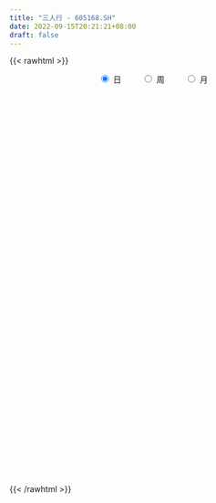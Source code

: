 ```yaml
---
title: "三人行 - 605168.SH"
date: 2022-09-15T20:21:21+08:00
draft: false
---
```

{{< rawhtml >}}
    <div style="text-align: center">
        <label style="padding: 1rem;"><input style="margin-right: .5rem" type="radio" name="period" value="D" checked onclick="period_change(this)">日</label>
        <label style="padding: 1rem;"><input style="margin-right: .5rem" type="radio" name="period" value="W" onclick="period_change(this)">周</label>
        <label style="padding: 1rem;"><input style="margin-right: .5rem" type="radio" name="period" value="M" onclick="period_change(this)">月</label>
    </div>
    <div id="chart" style="height: 700px;"></div> 
    <script type="text/javascript">
        const D_v = [10748.82,6193.7,5050.25,5199.14,3918.0,3738.0,9539.0,5119.64,10733.18,8648.3,8503.41,6263.0,4689.0,4530.0,5117.11,7112.11,15569.11,21499.0,13381.55,7060.05,6977.7,8504.34,5667.46,7606.0,11809.63,5215.98,9126.11,6877.98,8217.41,5208.0,3980.0,4469.54,5333.54,10314.41,4986.56,9660.98,7442.2,8841.23,5834.29,5404.0,5359.0,10111.45,5573.95,4563.0,8770.93,6760.59,8181.66,7938.66,5405.0,10940.98,4906.0,3130.0,3091.0,9128.71,3841.0,4898.0,2760.03,3415.0,3657.0,4166.0,3322.46,3320.0,4024.0,4041.0,3205.0,3784.0,3597.0,3094.0,2292.0,3319.0,3374.23,4279.23,3499.0,5679.23,6278.0,3577.78,5523.0,4098.5,5130.72,3943.72,3339.95,3747.0,3852.0,3935.83,4001.54,3252.78,5120.12,5412.0,5330.0,6241.0,4527.0,10963.72,11168.4,8984.72,8976.72,6769.07,5918.0,5116.0,3780.0,4364.0,5991.27,4649.0,4969.0,4753.0,4480.03,5348.0,4112.09,3922.0,8752.0,5985.0,3918.53,5464.0,6964.0,3902.0,8266.38,6806.84,9871.62,5841.12,6658.62,8200.32,5555.77,4907.0,4911.26,9354.02,5780.89,4556.69,5013.0,4709.0,4183.03,6274.0,5955.0,4076.0,4436.86,10407.2,6258.0,8483.0,6262.73,10146.69,5863.04,9388.31,7862.82,4683.89,6895.25,5530.0,5138.08,8854.03,6336.09,5660.0,5012.35,8506.56,5627.61,5090.24,7944.64,11083.6,9808.52,25812.13,13463.36,8761.17,6078.0,13281.33,7600.48,7364.0,5123.85,5532.0,8829.55,7169.26,7001.74,8592.45,4460.71,4698.0,4862.45,5639.85,7439.04,7035.76,8044.8,8144.27,5809.6,10054.2,16051.73,8751.24,5261.96,8656.6,9027.69,5571.96,5606.02,5949.37,4979.6,15960.2,10436.59,12693.06,9559.23,5672.49,5242.61,4725.28,5301.91,6926.01,5449.26,3290.0,5819.13,4848.05,10562.89,6942.11,9198.09,6722.31,4866.0,5182.01,4139.15,7275.09,4565.17,5658.64,5222.66,4924.3,4080.45,4320.26,5499.4,7242.6,8912.09,6541.84,4659.6,4584.4,4411.15,6950.69,4577.74,5087.6,3869.18,4110.87,4321.82,3727.32,3786.92,3685.36,3285.54,4315.59,6863.08,3137.48,2322.45,5171.23,4684.63,3618.96,10760.06,4626.67,3672.68,3735.98,3960.46,2495.56,2636.2,2485.32,3010.3,2229.73,5253.02,3978.3,4152.05,4002.7,4164.14,5419.96,3208.0,3179.75,2833.63,3074.0,3058.95,2556.55,1995.0,3231.5,2513.66,2120.0,3684.58,4548.8,3195.05,3973.87,5514.6,4195.86,3335.03,2328.45,5140.0,4512.52,11753.31,6096.25,3816.0,3866.91,4269.09,4872.1,4688.97,5807.0,3420.13,3190.12,5184.5,4285.6,4395.84,4573.07,5527.37,3505.99,3182.25,2765.23,4740.07,4617.07,7150.31,8020.49,8732.62,7763.4,3800.5,4023.86,6802.78,3453.0,3225.48,3771.0,4599.19,3263.18,4869.29,4361.08,4828.24,3873.63,4289.3,3689.61,9471.29,9638.23,12307.65,16641.47,32588.6,24735.55,16917.65,15509.83,10676.63,16717.02,9544.0,19423.84,21032.44,15094.06,21612.67,22087.88,34848.75,34830.12,25769.95,18249.68,39393.34,30805.24,32772.15,31231.0,16892.06,20579.56,19387.02,18090.11,21003.17,17594.28,14292.03,11254.6,12448.52,13308.3,22224.36,13833.33,19175.76,10045.16,11925.19,9243.92,9009.99,7146.96,10270.56,8917.22,8871.97,6416.17,8588.09,8898.07,4826.56,7477.94,4689.87,4587.06,7138.23,7594.83,4841.3,9589.51,6345.41,7025.31,9928.48,9161.0,5387.43,5097.28,4587.34,10207.82,10481.86,3555.0,6972.58,5700.58,8123.05,6810.43,3606.38,7169.75,6025.04,7110.08,6643.73,12774.03,23201.35,9825.9,9128.73,14588.47,12935.65,12103.65,10827.41,15584.18,15100.32,11866.73,12489.7,10017.28,12258.35,8698.0,7294.0,8078.65,7643.0,14973.16,9032.12,6812.86,5116.13,6528.27,6851.02,3651.7,4373.46,5787.46,4445.3,7563.0,9433.54,7789.65,15471.63,10383.3,7874.24,7826.0,8804.63,9452.67,15074.56,13980.1,24835.24,35797.81,23422.67,29349.35,28570.57,30209.08,31459.03,31995.25,30377.86,24395.91,25958.05,21558.3,22226.57,21220.46,31895.71,19939.06,14557.31,9898.88,19075.26,16326.37,13844.92,23235.1,13653.62,11866.31,11395.89,16575.15,10531.84,7820.44,11801.96,15151.11,11834.43,10863.47,10781.32,16730.49,15613.64,16299.88,18946.29,15292.54,13999.2,9787.92,9090.18,14983.2,15255.22,10425.52,6983.46,14454.33,12026.93,12996.57,29457.66,35154.18,14442.33,14421.77,15026.72,23720.65,16693.75,19798.45,18494.39,15788.04,13255.65,8765.28,8413.55,7621.68,4627.43,7334.45,10440.2,8238.44,13046.57,13892.64,7151.44,9682.88,11808.73,7210.25,5566.22,12506.45]
const D_histogram = [0.0,-0.037014245,0.1702778906,0.3420287331,0.3196231,0.0917306877,-0.6635670111,-1.0025024073,-2.0400186588,-2.8379607627,-3.8350287476,-4.2838848233,-4.096100786,-3.6872042724,-3.1859350739,-2.4505023841,-0.7703619778,1.6606428267,3.144488557,3.4608774535,3.332483555,3.1178111549,2.8155559997,2.358704958,2.4617057689,2.4553243233,2.9737322303,3.3761286452,3.8257172959,3.9988195845,3.7021921368,3.2567431772,2.8181834874,3.5964516918,3.8324772763,2.8995962256,2.1047148176,1.9188532599,1.8009949419,1.7291095864,1.5384477483,1.1477249228,1.1312975471,1.1020559965,0.400738324,0.0434631238,-0.6481584097,-0.4018193459,-0.8080724527,-2.6270456803,-3.5849239868,-4.2350707185,-4.5752125989,-5.4132922342,-5.9800641973,-6.2906870338,-6.099347427,-5.831385123,-5.2621590152,-4.9750582532,-4.5047386407,-3.9735356746,-3.6622784868,-2.7169967427,-2.0628779168,-1.3017543219,-0.4817766572,0.0568725962,0.3219010667,0.1870132496,0.2076090277,0.0369265764,0.3040498382,0.9891530118,0.7455221677,0.6443326509,-0.0631830397,-0.4210774285,-1.0710777857,-1.1579967876,-1.1477203329,-1.2422869268,-1.0335703749,-0.5271992252,-0.3248379281,-0.1014445658,0.4127458682,0.9179336101,1.0168467264,0.5606889128,0.4869959087,1.624529721,2.1930369058,1.8270004444,1.8755789927,2.1038184915,2.0762709463,1.7536484962,1.5410683686,1.1861974451,0.5723313419,0.1403522235,-0.3556859528,-0.2441154155,-0.422618065,-0.7553815632,-0.9142254976,-0.8566466034,-1.4073215898,-1.6077218659,-1.9171079574,-2.2065695158,-1.9732198334,-1.6407265194,-1.1308705181,-0.5250625592,-0.1577086905,-0.1565458307,-0.1331669648,-0.398643131,-0.5578413231,-0.3542683638,-0.3639508875,0.1870991043,0.2242805898,0.4997907499,0.3947285136,0.0021319044,-0.3235572686,-0.4018756083,-0.5300852833,-0.5508105352,-0.4348162256,0.1714910789,0.430720354,1.024537773,1.4378637988,1.8949972421,2.1145420208,2.5728082703,2.8910755966,2.9847254232,2.7025154575,2.7268738586,2.3742959263,1.8151254125,1.4866850104,1.1552320155,0.8583310979,0.3133440519,-0.2022921729,-0.4748437228,-0.4890435577,-0.3381781813,-0.2065009359,-0.7754933466,-1.2632135903,-1.6421916684,-1.7609240872,-1.9385982131,-1.8810218919,-1.8687318626,-1.6801858084,-1.5703769999,-1.6869567229,-1.7803992512,-1.5900074638,-1.6505434643,-1.528292616,-1.2433456846,-1.0184990628,-0.6084913206,-0.0272297405,0.5767167828,1.043844782,1.3702710538,1.2347234217,1.4252841624,1.9123044388,2.1149089922,2.1493331751,2.217146096,2.3279107196,2.2981311182,2.0164019733,1.8766608487,1.5290202155,1.9005461908,2.1029671489,2.5445618303,2.6533736842,2.3950714094,2.0481298084,1.5564035059,1.2641928924,1.2696539957,1.2625896579,1.1609279271,0.9445835952,0.6023671739,1.0344727718,1.554841968,1.8252947107,1.6189093167,1.3358457852,1.0362993536,0.7837967307,0.2333586343,0.0529136145,-0.4766016779,-0.8559149682,-1.1556255889,-1.0443967135,-1.1181148601,-1.5342758531,-1.8589628953,-1.8823346068,-1.6909106489,-1.666513543,-1.8323546234,-2.0133040837,-2.3338767072,-2.6821856791,-2.8078033774,-2.6819404816,-2.5559311306,-2.2123537083,-1.9751209183,-1.7039872899,-1.5623336742,-1.4157175582,-0.9341311072,-0.0468136366,0.491910198,0.8255381733,1.4190400108,1.7300933694,1.6670894007,1.0889771399,0.5521476703,0.2123044061,0.2481085428,0.1780469966,0.2044419877,-0.0009259364,-0.0000042046,-0.1774335617,-0.306972869,-0.3377403459,-0.3839889722,-0.4481284446,-0.2733998744,-0.0500254822,0.3505113386,0.5607730816,0.7269039083,0.8135272366,0.7424515886,0.5681852166,0.3434629865,0.2417032345,0.0533188731,-0.0596290125,-0.1588049065,-0.1895428561,-0.5550569871,-0.7525974836,-0.9010695394,-0.5277643917,-0.1278598663,-0.1212433531,-0.0133963893,0.0284706089,0.345173158,-0.2432628806,-0.5182079102,-0.7144475927,-0.8443352963,-0.8371095031,-0.817719316,-0.7088090073,-0.8146407947,-0.7604846721,-0.6109859419,-0.4904975086,-0.4125357263,-0.1193156289,0.2547962976,0.6409102352,0.8054378989,0.9514452217,1.0236913882,1.2178072499,1.3789924998,1.6930161054,1.8859570644,2.1845132325,1.9364092922,1.6254870078,1.3535178423,1.3621956982,1.2713547951,1.1282981137,0.7085523532,0.1402393069,-0.2338971988,-0.41831841,-0.7929351487,-1.0623773005,-1.2640301457,-1.2872120967,-1.1931065425,-0.7641343382,-0.1721852624,0.5697717821,1.8065377326,3.0815493688,3.7361410541,3.9794569872,3.5206953012,2.8893512296,2.6881642094,2.1655921783,2.1360405152,1.9507834366,1.4836600108,0.8558686266,1.2713128998,2.0728159184,2.7772676999,3.1855399966,3.5709629233,4.4236239878,4.8136426807,4.6901782402,4.2878799357,3.0533210465,3.2017590179,3.530591985,3.7200172565,2.325000557,0.8732746644,-0.7217642933,-1.4936543792,-2.8302098416,-2.4760348039,-3.2563534494,-3.9878563242,-4.8512868128,-5.3403125284,-4.6212944454,-4.3586275347,-4.4381584219,-4.4811241252,-3.6341872397,-3.0805430019,-2.6344514765,-2.6101095798,-2.8416101944,-3.2588898776,-3.3006320594,-3.5306055458,-3.4359832783,-3.0635638521,-2.4249059399,-1.9351452183,-1.9084182946,-1.2684961466,-1.1396190735,-1.6619601182,-1.3781226518,-1.5120425609,-1.5935660662,-1.7894197874,-2.1893686745,-2.3051875958,-1.5946936662,-1.1363493267,-0.5664761161,-0.0446260808,0.5347412242,0.7356630817,0.6578171583,0.834766675,0.8692299021,0.7467800495,0.4592212957,1.2941005642,2.5917812738,3.3914835419,3.1746417481,2.4677329515,1.2566252799,-0.4364330231,-1.8095816954,-3.2245602264,-4.244721993,-4.5554067162,-4.6665989214,-4.7747724095,-4.6092298639,-4.7355308268,-4.6916585974,-4.0853699004,-3.3800606712,-2.1001449583,-1.2703286947,-0.5079603945,0.0890866511,0.6716276825,1.2130080865,1.6202256872,1.8334353075,2.0762530163,2.2442243753,2.2703146816,2.2666666833,2.3357690062,2.5512900549,2.2920005633,2.165312232,2.1630087179,1.884775396,-0.8388735525,-2.3040529807,-2.916896687,-2.5451144664,-1.7415459136,-1.2543290175,-0.1967380251,0.5551778031,1.5036750284,2.5030913945,2.8221957284,3.1869584002,3.2514579223,3.2120547365,2.959320437,2.8620904387,2.4480009131,1.885261104,1.2724219823,0.926079879,0.6224191856,0.0741070151,0.0494140281,-0.281526708,-0.522860532,-0.681424124,-0.8037707347,-0.8377357781,-0.6805125303,-0.6277652759,-0.7031008015,-0.5742812197,-0.6324608735,-0.7363480986,-0.6868993187,-0.4842950316,-0.2035091813,0.0482062748,0.2237233943,0.5555592381,0.8282266842,0.7712966665,0.7872527824,0.6637432422,0.8330289628,0.7627980935,0.5865055712,0.4920393003,0.6262748051,0.5654545763,0.4372453652,0.9745167154,1.4766778585,1.4823337227,1.4609323327,1.1791333466,1.196121607,1.1517073403,0.8783338161,0.6939527967,0.2358390126,-0.0187322811,-0.2574219635,-0.4494455998,-0.5200808557,-0.5231457494,-0.479953121,-0.6948406263,-0.6559498606,-0.8395309198,-1.0552894299,-1.0707312764,-1.1583942596,-1.2560086269,-1.2057380746,-1.0901048596,-1.1993713069]
const D_fast = [0.0,-0.0462678063,0.203593802,0.4608518278,0.5183519697,0.3133922293,-0.6077972223,-1.1973582203,-2.7448791365,-4.2523114311,-6.2081366028,-7.7279638844,-8.5642050436,-9.0771095981,-9.3723241681,-9.2495170743,-7.7619671624,-4.9158016512,-2.6458337817,-1.4642255218,-0.7594985316,-0.1947181429,0.2069157017,0.3397408996,1.0581681527,1.665617788,2.9274587525,4.1738873287,5.5799053034,6.7527124881,7.3816330746,7.7503699093,8.0163560913,9.6937372187,10.8878821222,10.6799001279,10.4111974243,10.7050491817,11.0374395992,11.3978316402,11.5917817392,11.4879901444,11.7543871555,12.000659604,11.3995265125,11.0531170932,10.1994559573,10.3453401847,9.7370689647,7.261334317,5.4072250139,3.6983106024,2.2143655724,0.0229628785,-2.0388251339,-3.9221197289,-5.2556169788,-6.4455009555,-7.1918146016,-8.1484784029,-8.8043434506,-9.2665244031,-9.870836837,-9.6048042786,-9.4664049319,-9.0307199175,-8.3311864171,-7.7783190146,-7.4328152774,-7.5209497822,-7.4484517471,-7.6099025544,-7.266766833,-6.3343754064,-6.3916257086,-6.3317320627,-7.0550435131,-7.5182072591,-8.4359770628,-8.8123952615,-9.0890488901,-9.4941872157,-9.5438632575,-9.1692919141,-9.048140099,-8.8501078781,-8.2327309771,-7.4980598327,-7.1449350348,-7.4609206201,-7.4128646471,-5.8691984045,-4.7524319933,-4.6617183436,-4.1442450471,-3.3900509255,-2.8985307341,-2.7827410601,-2.6100540955,-2.6683756578,-3.1391589256,-3.536049988,-4.1210096525,-4.0704679691,-4.3546251349,-4.8762340239,-5.2636343327,-5.4202170894,-6.3227224732,-6.9250532158,-7.7137162966,-8.554820234,-8.8147755099,-8.8924638257,-8.665325454,-8.1907831349,-7.8628564388,-7.9008300366,-7.910742912,-8.2758798609,-8.5745383838,-8.4595325155,-8.560202761,-7.9623779931,-7.8691263602,-7.4686685127,-7.4750486206,-7.8671122536,-8.2736907438,-8.4524779855,-8.7132089813,-8.8716368671,-8.8643466139,-8.2151665396,-7.8482571761,-6.9983053138,-6.2255133383,-5.2946305845,-4.5464503005,-3.4449819835,-2.4039457581,-1.5641145757,-1.170695677,-0.4646188113,-0.2236227619,-0.3290119226,-0.2857810721,-0.3284260631,-0.4107442063,-0.8773952392,-1.4436045073,-1.8348669879,-1.9713277122,-1.9050068812,-1.8249548697,-2.5878206171,-3.3913442584,-4.1808702536,-4.7398336942,-5.4021573734,-5.8148365252,-6.2697294615,-6.5012298593,-6.7840153008,-7.3223342046,-7.8608765456,-8.0679866243,-8.5411584907,-8.8009807965,-8.8268702862,-8.8566484302,-8.5987635181,-8.0243093731,-7.2761836542,-6.5480944595,-5.8791004242,-5.7059672009,-5.1590854196,-4.1939890335,-3.462657232,-2.8908997553,-2.2688003105,-1.5760580069,-1.0313048288,-0.8089334804,-0.4795093928,-0.4448949722,0.4017675508,1.1299302962,2.2076654352,2.9798207101,3.3202862877,3.4853771387,3.3827517127,3.4065893224,3.7294639246,4.0380470012,4.2266172521,4.2464188191,4.0547941913,4.7455179821,5.6545976703,6.3813740907,6.5797160259,6.6306139406,6.5901423474,6.5335889072,6.0414904694,5.8742738532,5.2256081413,4.632316109,4.043699091,3.8938287881,3.5405819265,2.7408519702,1.9514242042,1.457468841,1.2261651366,0.8339338567,0.2100041206,-0.4742713607,-1.378313161,-2.3971685526,-3.2247370953,-3.7693593199,-4.2823327515,-4.4918437563,-4.7483911959,-4.90325439,-5.1521841928,-5.3594974664,-5.1114437922,-4.2358297307,-3.5741283466,-3.034115828,-2.0858539878,-1.3422772869,-0.9885089054,-1.2943768811,-1.6931694333,-1.979936596,-1.8821053235,-1.9076551205,-1.8301496325,-2.0357490407,-2.03482836,-2.2566161075,-2.4628986321,-2.5781011955,-2.7203470648,-2.8965186483,-2.7901400468,-2.5792720252,-2.0911073698,-1.7406523563,-1.3927955525,-1.1027904151,-0.9882531659,-1.0204732337,-1.1593297173,-1.2006636606,-1.3757183038,-1.5035734424,-1.6424505631,-1.7205742268,-2.2248526045,-2.610542472,-2.9842819126,-2.7429178628,-2.3749783039,-2.398672629,-2.2941747626,-2.2451901121,-1.8421942736,-2.4914460323,-2.8959430394,-3.2707946201,-3.6117661477,-3.8138177304,-3.9988573723,-4.0671493154,-4.3766413014,-4.5126063469,-4.5158541022,-4.517990046,-4.5431621953,-4.2797710051,-3.8419600042,-3.2956185078,-2.9297313694,-2.5458627411,-2.2176937276,-1.7191260535,-1.2131926786,-0.4759150466,0.1885151784,1.0331996547,1.2691980374,1.364647505,1.4310578,1.7802845805,2.0072823762,2.1463002232,1.903692551,1.3704393315,0.937828526,0.6488277124,0.0759771864,-0.4590592905,-0.9767196722,-1.3217046473,-1.5258757287,-1.287937109,-0.7390343487,0.1453656412,1.8337660249,3.8791650033,5.4677919522,6.705972132,7.1273842714,7.2183780071,7.6892320393,7.7080580527,8.2125165184,8.5149552991,8.4187468759,8.0049226484,8.7381951465,10.0579021447,11.4566708511,12.661328147,13.9394918045,15.898058866,17.4914882291,18.5405683486,19.210240028,18.7390114004,19.6878891264,20.8993700897,22.0187996754,21.2050331151,19.9716258885,18.1961458576,17.0508421768,15.006734254,14.7419005908,13.1474935829,11.4190266271,9.3427744352,7.5186705876,7.0823650593,6.2553750863,5.0663045936,3.903057859,3.8414479346,3.6249564219,3.4124350781,2.78424958,1.8423464167,0.6103442641,-0.2565559326,-1.3691808054,-2.1335543575,-2.5270258943,-2.494594467,-2.48862005,-2.9389977,-2.6161995887,-2.7722272839,-3.7100583582,-3.7707515547,-4.2826821041,-4.7625971259,-5.405805794,-6.3530968497,-7.04521267,-6.7333921569,-6.5591351491,-6.1308809675,-5.6201874524,-4.9071348413,-4.5222972134,-4.4356888473,-4.0500476618,-3.7982769591,-3.7340317994,-3.9067852292,-2.7483808198,-0.8027547916,0.8448183619,1.4216370052,1.3316614465,0.4347100948,-1.3674564639,-3.1930005602,-5.4141191477,-7.4954614126,-8.9449978149,-10.2228397504,-11.5247063409,-12.5114712612,-13.8216549308,-14.9506973508,-15.3657511289,-15.5054570675,-14.7505775941,-14.2383435042,-13.6029653027,-12.9836465943,-12.2331986423,-11.3885662166,-10.5762921941,-9.9047237469,-9.142842784,-8.4138153312,-7.8201463545,-7.257127682,-6.6040831075,-5.7507395451,-5.437028896,-5.0223891692,-4.4839405038,-4.2909799768,-7.2243473134,-9.2655399867,-10.6076078648,-10.8721042608,-10.5039221864,-10.3302875447,-9.3218810586,-8.4311707796,-7.1067547972,-5.4815655825,-4.4569123164,-3.2954100446,-2.4180460419,-1.6544355436,-1.1673397339,-0.5490471225,-0.3511364199,-0.4425609529,-0.737294579,-0.8521167126,-1.0001726096,-1.5299580263,-1.5422975063,-1.9436199194,-2.3156688764,-2.6445884994,-2.9678777937,-3.2112767817,-3.2241816665,-3.328375731,-3.579486457,-3.5942371802,-3.8105320524,-4.0985063021,-4.2207823518,-4.1392518227,-3.9093432677,-3.6455762429,-3.4141282749,-2.9434026216,-2.4636785043,-2.3277843555,-2.1150150439,-2.0725887736,-1.6950458123,-1.5745771582,-1.6042432878,-1.5756997336,-1.2848955275,-1.2043521121,-1.223249982,-0.442349453,0.4289811548,0.8052204496,1.1490521428,1.1620364933,1.4780551555,1.7215677238,1.6677776537,1.6568848335,1.2577308025,0.9984764385,0.6954312652,0.391046229,0.1903907592,0.0565394281,-0.0202562237,-0.4088538856,-0.533950585,-0.9274143742,-1.4069952418,-1.6901199074,-2.0673814555,-2.4789979795,-2.7301619458,-2.8870549457,-3.2961642197]
const D_slow = [0.0,-0.0092535613,0.0333159114,0.1188230947,0.1987288697,0.2216615416,0.0557697888,-0.194855813,-0.7048604777,-1.4143506684,-2.3731078553,-3.4440790611,-4.4681042576,-5.3899053257,-6.1863890942,-6.7990146902,-6.9916051846,-6.576444478,-5.7903223387,-4.9251029753,-4.0919820866,-3.3125292979,-2.6086402979,-2.0189640584,-1.4035376162,-0.7897065354,-0.0462734778,0.7977586835,1.7541880075,2.7538929036,3.6794409378,4.4936267321,5.1981726039,6.0972855269,7.055404846,7.7803039024,8.3064826068,8.7861959217,9.2364446572,9.6687220538,10.0533339909,10.3402652216,10.6230896084,10.8986036075,10.9987881885,11.0096539694,10.847614367,10.7471595305,10.5451414174,9.8883799973,8.9921490006,7.933381321,6.7895781713,5.4362551127,3.9412390634,2.3685673049,0.8437304482,-0.6141158326,-1.9296555864,-3.1734201497,-4.2996048099,-5.2929887285,-6.2085583502,-6.8878075359,-7.4035270151,-7.7289655956,-7.8494097599,-7.8351916108,-7.7547163441,-7.7079630317,-7.6560607748,-7.6468291307,-7.5708166712,-7.3235284182,-7.1371478763,-6.9760647136,-6.9918604735,-7.0971298306,-7.364899277,-7.6543984739,-7.9413285572,-8.2519002889,-8.5102928826,-8.6420926889,-8.7233021709,-8.7486633124,-8.6454768453,-8.4159934428,-8.1617817612,-8.021609533,-7.8998605558,-7.4937281255,-6.9454688991,-6.488718788,-6.0198240398,-5.493869417,-4.9748016804,-4.5363895563,-4.1511224642,-3.8545731029,-3.7114902674,-3.6764022116,-3.7653236997,-3.8263525536,-3.9320070699,-4.1208524607,-4.3494088351,-4.5635704859,-4.9154008834,-5.3173313499,-5.7966083392,-6.3482507182,-6.8415556765,-7.2517373064,-7.5344549359,-7.6657205757,-7.7051477483,-7.744284206,-7.7775759472,-7.8772367299,-8.0166970607,-8.1052641517,-8.1962518735,-8.1494770974,-8.09340695,-7.9684592625,-7.8697771341,-7.869244158,-7.9501334752,-8.0506023773,-8.1831236981,-8.3208263319,-8.4295303883,-8.3866576186,-8.2789775301,-8.0228430868,-7.6633771371,-7.1896278266,-6.6609923214,-6.0177902538,-5.2950213547,-4.5488399989,-3.8732111345,-3.1914926699,-2.5979186883,-2.1441373351,-1.7724660825,-1.4836580786,-1.2690753042,-1.1907392912,-1.2413123344,-1.3600232651,-1.4822841545,-1.5668286999,-1.6184539338,-1.8123272705,-2.1281306681,-2.5386785852,-2.978909607,-3.4635591602,-3.9338146332,-4.4009975989,-4.821044051,-5.2136383009,-5.6353774817,-6.0804772945,-6.4779791604,-6.8906150265,-7.2726881805,-7.5835246016,-7.8381493673,-7.9902721975,-7.9970796326,-7.8529004369,-7.5919392414,-7.249371478,-6.9406906226,-6.584369582,-6.1062934723,-5.5775662242,-5.0402329304,-4.4859464064,-3.9039687265,-3.329435947,-2.8253354537,-2.3561702415,-1.9739151876,-1.4987786399,-0.9730368527,-0.3368963951,0.3264470259,0.9252148783,1.4372473304,1.8263482068,2.1423964299,2.4598099289,2.7754573433,3.0656893251,3.3018352239,3.4524270174,3.7110452103,4.0997557023,4.55607938,4.9608067092,5.2947681555,5.5538429939,5.7497921765,5.8081318351,5.8213602387,5.7022098192,5.4882310772,5.1993246799,4.9382255016,4.6586967866,4.2751278233,3.8103870995,3.3398034478,2.9170757855,2.5004473998,2.0423587439,1.539032723,0.9555635462,0.2850171264,-0.4169337179,-1.0874188383,-1.726401621,-2.279490048,-2.7732702776,-3.1992671001,-3.5898505186,-3.9437799082,-4.177312685,-4.1890160941,-4.0660385446,-3.8596540013,-3.5048939986,-3.0723706562,-2.6555983061,-2.3833540211,-2.2453171035,-2.192241002,-2.1302138663,-2.0857021172,-2.0345916202,-2.0348231043,-2.0348241555,-2.0791825459,-2.1559257631,-2.2403608496,-2.3363580927,-2.4483902038,-2.5167401724,-2.529246543,-2.4416187083,-2.3014254379,-2.1196994608,-1.9163176517,-1.7307047545,-1.5886584504,-1.5027927037,-1.4423668951,-1.4290371768,-1.44394443,-1.4836456566,-1.5310313706,-1.6697956174,-1.8579449883,-2.0832123732,-2.2151534711,-2.2471184377,-2.2774292759,-2.2807783733,-2.273660721,-2.1873674315,-2.2481831517,-2.3777351292,-2.5563470274,-2.7674308515,-2.9767082273,-3.1811380563,-3.3583403081,-3.5620005068,-3.7521216748,-3.9048681603,-4.0274925374,-4.130626469,-4.1604553762,-4.0967563018,-3.936528743,-3.7351692683,-3.4973079629,-3.2413851158,-2.9369333034,-2.5921851784,-2.168931152,-1.6974418859,-1.1513135778,-0.6672112548,-0.2608395028,0.0775399577,0.4180888823,0.7359275811,1.0180021095,1.1951401978,1.2302000245,1.1717257248,1.0671461223,0.8689123352,0.60331801,0.2873104736,-0.0344925506,-0.3327691862,-0.5238027708,-0.5668490864,-0.4244061408,0.0272282923,0.7976156345,1.731650898,2.7265151448,3.6066889701,4.3290267775,5.0010678299,5.5424658745,6.0764760033,6.5641718624,6.9350868651,7.1490540218,7.4668822467,7.9850862263,8.6794031513,9.4757881504,10.3685288812,11.4744348782,12.6778455484,13.8503901084,14.9223600923,15.685690354,16.4861301084,17.3687781047,18.2987824188,18.8800325581,19.0983512242,18.9179101509,18.544496556,17.8369440956,17.2179353947,16.4038470323,15.4068829513,14.1940612481,12.858983116,11.7036595046,10.614002621,9.5044630155,8.3841819842,7.4756351743,6.7054994238,6.0468865547,5.3943591597,4.6839566111,3.8692341417,3.0440761269,2.1614247404,1.3024289208,0.5365379578,-0.0696885272,-0.5534748317,-1.0305794054,-1.347703442,-1.6326082104,-2.04809824,-2.3926289029,-2.7706395432,-3.1690310597,-3.6163860066,-4.1637281752,-4.7400250742,-5.1386984907,-5.4227858224,-5.5644048514,-5.5755613716,-5.4418760655,-5.2579602951,-5.0935060055,-4.8848143368,-4.6675068613,-4.4808118489,-4.3660065249,-4.0424813839,-3.3945360655,-2.54666518,-1.7530047429,-1.1360715051,-0.8219151851,-0.9310234409,-1.3834188647,-2.1895589213,-3.2507394196,-4.3895910986,-5.556240829,-6.7499339314,-7.9022413973,-9.086124104,-10.2590387534,-11.2803812285,-12.1253963963,-12.6504326358,-12.9680148095,-13.0950049081,-13.0727332454,-12.9048263248,-12.6015743031,-12.1965178813,-11.7381590544,-11.2190958004,-10.6580397065,-10.0904610361,-9.5237943653,-8.9398521138,-8.3020296,-7.7290294592,-7.1877014012,-6.6469492217,-6.1757553727,-6.3854737609,-6.961487006,-7.6907111778,-8.3269897944,-8.7623762728,-9.0759585272,-9.1251430334,-8.9863485827,-8.6104298256,-7.984656977,-7.2791080449,-6.4823684448,-5.6695039642,-4.8664902801,-4.1266601709,-3.4111375612,-2.7991373329,-2.3278220569,-2.0097165613,-1.7781965916,-1.6225917952,-1.6040650414,-1.5917115344,-1.6620932114,-1.7928083444,-1.9631643754,-2.164107059,-2.3735410036,-2.5436691362,-2.7006104551,-2.8763856555,-3.0199559604,-3.1780711788,-3.3621582035,-3.5338830332,-3.6549567911,-3.7058340864,-3.6937825177,-3.6378516691,-3.4989618596,-3.2919051886,-3.0990810219,-2.9022678263,-2.7363320158,-2.5280747751,-2.3373752517,-2.1907488589,-2.0677390339,-1.9111703326,-1.7698066885,-1.6604953472,-1.4168661684,-1.0476967037,-0.6771132731,-0.3118801899,-0.0170968532,0.2819335485,0.5698603836,0.7894438376,0.9629320368,1.0218917899,1.0172087197,0.9528532288,0.8404918288,0.7104716149,0.5796851775,0.4596968973,0.2859867407,0.1219992756,-0.0878834544,-0.3517058119,-0.619388631,-0.9089871959,-1.2229893526,-1.5244238713,-1.7969500861,-2.0967929129]
const D_data = [['2020-08-26', 227.98, 214.3, 213.01, 227.98],['2020-08-27', 215.0, 213.72, 210.11, 217.0],['2020-08-28', 212.59, 217.3, 212.59, 217.58],['2020-08-31', 217.2, 218.1, 217.18, 221.99],['2020-09-01', 219.0, 216.36, 212.12, 219.0],['2020-09-02', 216.3, 213.3, 212.85, 218.8],['2020-09-03', 212.85, 203.81, 203.3, 213.3],['2020-09-04', 200.5, 205.38, 199.19, 206.3],['2020-09-07', 203.68, 191.6, 190.56, 207.0],['2020-09-08', 192.0, 187.51, 185.0, 192.79],['2020-09-09', 185.0, 177.19, 176.25, 185.0],['2020-09-10', 179.51, 176.46, 176.01, 183.42],['2020-09-11', 175.01, 179.8, 173.29, 179.8],['2020-09-14', 180.0, 180.36, 178.03, 183.18],['2020-09-15', 181.5, 180.4, 179.18, 183.9],['2020-09-16', 180.0, 183.5, 176.81, 184.66],['2020-09-17', 182.68, 199.62, 182.52, 199.7],['2020-09-18', 198.45, 219.58, 197.0, 219.58],['2020-09-21', 220.67, 219.38, 213.69, 223.98],['2020-09-22', 215.02, 211.52, 211.51, 218.77],['2020-09-23', 212.21, 208.54, 206.5, 213.5],['2020-09-24', 207.0, 208.59, 206.0, 217.99],['2020-09-25', 208.55, 208.05, 207.02, 212.7],['2020-09-28', 217.91, 205.8, 205.8, 217.99],['2020-09-29', 206.96, 213.55, 206.95, 219.52],['2020-09-30', 214.0, 214.26, 212.01, 216.3],['2020-10-09', 217.0, 224.35, 216.55, 227.4],['2020-10-12', 225.22, 228.0, 223.03, 229.85],['2020-10-13', 227.96, 233.98, 226.17, 235.0],['2020-10-14', 232.3, 235.67, 232.0, 236.99],['2020-10-15', 234.1, 233.0, 232.06, 236.41],['2020-10-16', 231.6, 232.5, 229.18, 235.48],['2020-10-19', 239.05, 233.32, 230.0, 241.4],['2020-10-20', 232.02, 252.88, 232.02, 254.2],['2020-10-21', 252.0, 252.76, 250.21, 255.29],['2020-10-22', 251.7, 239.98, 236.98, 254.6],['2020-10-23', 239.8, 240.18, 239.0, 250.66],['2020-10-26', 240.18, 247.99, 235.89, 254.0],['2020-10-27', 246.9, 250.8, 245.2, 252.5],['2020-10-28', 251.83, 253.63, 250.0, 255.55],['2020-10-29', 251.37, 254.15, 250.0, 257.0],['2020-10-30', 253.3, 252.6, 252.0, 264.0],['2020-11-02', 255.88, 258.6, 250.24, 259.5],['2020-11-03', 259.15, 260.75, 257.82, 262.78],['2020-11-04', 260.5, 252.51, 249.84, 261.97],['2020-11-05', 255.0, 255.7, 254.0, 261.95],['2020-11-06', 256.0, 249.98, 247.01, 258.88],['2020-11-09', 250.05, 261.65, 249.95, 263.83],['2020-11-10', 260.63, 254.07, 253.64, 264.98],['2020-11-11', 252.47, 230.4, 230.0, 252.49],['2020-11-12', 230.41, 232.51, 227.08, 233.72],['2020-11-13', 232.3, 230.07, 227.0, 234.99],['2020-11-16', 230.0, 228.78, 226.01, 232.58],['2020-11-17', 228.79, 216.2, 211.3, 230.88],['2020-11-18', 215.78, 211.88, 208.0, 215.78],['2020-11-19', 211.0, 208.23, 205.58, 211.0],['2020-11-20', 208.42, 209.45, 207.0, 209.88],['2020-11-23', 208.52, 206.88, 204.0, 208.98],['2020-11-24', 207.01, 208.29, 206.0, 211.88],['2020-11-25', 208.35, 202.6, 202.6, 209.91],['2020-11-26', 202.79, 202.61, 201.7, 206.63],['2020-11-27', 201.5, 202.0, 198.37, 205.88],['2020-11-30', 203.0, 197.64, 196.12, 203.95],['2020-12-01', 197.68, 205.5, 196.76, 206.5],['2020-12-02', 206.0, 203.25, 201.96, 206.98],['2020-12-03', 203.96, 206.0, 202.11, 209.6],['2020-12-04', 205.87, 209.2, 205.15, 209.94],['2020-12-07', 208.92, 208.07, 208.0, 211.96],['2020-12-08', 208.3, 205.86, 204.01, 208.6],['2020-12-09', 205.88, 200.3, 199.89, 207.54],['2020-12-10', 199.4, 201.0, 197.51, 202.0],['2020-12-11', 200.8, 197.2, 192.08, 201.8],['2020-12-14', 197.2, 202.0, 195.1, 202.99],['2020-12-15', 201.95, 209.28, 201.55, 212.0],['2020-12-16', 208.88, 198.5, 197.8, 208.88],['2020-12-17', 198.97, 198.9, 194.5, 199.89],['2020-12-18', 199.9, 188.34, 188.34, 199.9],['2020-12-21', 187.44, 188.63, 185.41, 192.47],['2020-12-22', 188.8, 180.6, 180.41, 189.0],['2020-12-23', 181.0, 183.69, 177.8, 187.6],['2020-12-24', 185.87, 182.66, 182.66, 187.32],['2020-12-25', 182.68, 179.0, 178.32, 183.86],['2020-12-28', 179.0, 181.0, 173.8, 186.0],['2020-12-29', 179.83, 184.82, 179.83, 186.27],['2020-12-30', 184.25, 181.35, 180.8, 186.62],['2020-12-31', 180.0, 181.35, 179.11, 182.98],['2021-01-04', 182.0, 185.88, 180.74, 186.57],['2021-01-05', 185.92, 187.85, 185.4, 192.7],['2021-01-06', 187.68, 183.99, 183.0, 189.49],['2021-01-07', 183.01, 175.54, 174.0, 183.76],['2021-01-08', 175.8, 178.18, 169.0, 179.5],['2021-01-11', 184.0, 196.0, 182.23, 196.0],['2021-01-12', 196.02, 194.0, 191.66, 202.21],['2021-01-13', 194.51, 183.49, 183.39, 196.96],['2021-01-14', 182.96, 188.42, 173.8, 191.5],['2021-01-15', 188.0, 192.2, 185.7, 195.0],['2021-01-18', 192.98, 190.47, 186.62, 194.94],['2021-01-19', 188.61, 186.68, 186.13, 192.62],['2021-01-20', 186.8, 187.31, 183.58, 187.99],['2021-01-21', 187.0, 184.51, 183.58, 187.99],['2021-01-22', 183.31, 178.8, 178.0, 183.83],['2021-01-25', 177.65, 178.0, 176.28, 182.8],['2021-01-26', 177.65, 174.06, 173.8, 180.5],['2021-01-27', 175.3, 179.85, 173.05, 183.39],['2021-01-28', 176.6, 175.21, 174.52, 183.67],['2021-01-29', 175.33, 170.84, 169.08, 178.89],['2021-02-01', 168.34, 170.41, 168.0, 172.7],['2021-02-02', 171.0, 171.5, 168.8, 175.39],['2021-02-03', 171.76, 160.95, 160.89, 174.7],['2021-02-04', 160.0, 161.36, 157.11, 164.71],['2021-02-05', 161.26, 156.4, 156.08, 164.4],['2021-02-08', 151.65, 152.5, 151.65, 156.5],['2021-02-09', 152.2, 156.28, 152.2, 158.01],['2021-02-10', 155.0, 156.6, 154.12, 157.57],['2021-02-18', 158.12, 158.94, 157.0, 165.33],['2021-02-19', 159.19, 161.42, 158.05, 162.49],['2021-02-22', 161.6, 159.7, 159.12, 166.0],['2021-02-23', 158.0, 154.88, 154.51, 158.33],['2021-02-24', 154.73, 154.0, 153.51, 156.5],['2021-02-25', 154.51, 148.39, 148.02, 155.66],['2021-02-26', 145.78, 147.05, 143.32, 148.89],['2021-03-01', 148.4, 150.2, 147.1, 150.76],['2021-03-02', 150.99, 146.6, 145.37, 150.99],['2021-03-03', 146.59, 153.86, 145.8, 156.79],['2021-03-04', 151.99, 148.02, 147.4, 152.6],['2021-03-05', 146.0, 151.0, 145.26, 152.0],['2021-03-08', 150.2, 145.92, 145.8, 152.0],['2021-03-09', 145.0, 140.0, 139.12, 146.43],['2021-03-10', 141.5, 137.63, 137.12, 141.99],['2021-03-11', 138.8, 138.2, 136.29, 139.43],['2021-03-12', 137.79, 135.48, 133.21, 139.76],['2021-03-15', 134.03, 134.81, 132.4, 137.8],['2021-03-16', 136.0, 135.19, 133.54, 137.2],['2021-03-17', 135.0, 141.99, 134.3, 145.88],['2021-03-18', 142.01, 139.04, 138.44, 143.4],['2021-03-19', 137.93, 144.97, 137.11, 144.99],['2021-03-22', 144.97, 145.31, 143.24, 148.8],['2021-03-23', 145.0, 148.5, 143.92, 150.97],['2021-03-24', 148.5, 147.98, 146.6, 150.0],['2021-03-25', 146.88, 153.79, 146.84, 154.72],['2021-03-26', 153.19, 155.53, 152.1, 156.4],['2021-03-29', 155.53, 155.49, 152.9, 157.0],['2021-03-30', 153.2, 151.95, 150.78, 155.64],['2021-03-31', 154.32, 156.77, 152.0, 157.87],['2021-04-01', 157.0, 152.79, 151.8, 157.0],['2021-04-02', 152.79, 149.07, 148.86, 155.49],['2021-04-06', 149.74, 150.6, 148.3, 151.5],['2021-04-07', 150.61, 149.6, 148.58, 151.93],['2021-04-08', 150.37, 148.94, 148.36, 151.79],['2021-04-09', 149.0, 143.84, 143.2, 149.08],['2021-04-12', 144.29, 141.2, 140.28, 146.47],['2021-04-13', 141.48, 141.65, 141.11, 144.38],['2021-04-14', 141.08, 143.52, 138.51, 143.88],['2021-04-15', 141.0, 145.41, 135.88, 145.6],['2021-04-16', 144.09, 145.49, 143.7, 150.39],['2021-04-19', 139.0, 134.88, 134.01, 140.0],['2021-04-20', 134.0, 131.93, 131.78, 134.02],['2021-04-21', 131.82, 129.44, 129.16, 131.82],['2021-04-22', 129.21, 129.59, 129.2, 130.39],['2021-04-23', 129.62, 126.1, 123.14, 129.7],['2021-04-26', 127.01, 126.66, 126.41, 129.19],['2021-04-27', 126.3, 124.18, 123.52, 128.49],['2021-04-28', 123.52, 124.85, 122.37, 125.19],['2021-04-29', 124.59, 122.65, 122.65, 124.67],['2021-04-30', 122.98, 117.71, 117.31, 122.98],['2021-05-06', 117.17, 115.2, 114.0, 118.26],['2021-05-07', 115.84, 116.77, 114.66, 119.16],['2021-05-10', 116.5, 111.72, 110.55, 116.5],['2021-05-11', 111.12, 111.89, 110.21, 112.8],['2021-05-12', 111.4, 112.86, 111.11, 113.33],['2021-05-13', 112.0, 111.48, 111.08, 113.78],['2021-05-14', 111.89, 113.74, 111.23, 113.8],['2021-05-17', 113.59, 117.18, 113.0, 117.28],['2021-05-18', 117.8, 119.77, 115.3, 120.67],['2021-05-19', 119.0, 120.51, 117.5, 121.66],['2021-05-20', 119.5, 120.81, 118.01, 121.44],['2021-05-21', 117.72, 115.57, 115.57, 118.8],['2021-05-24', 113.89, 119.91, 112.76, 120.3],['2021-05-25', 119.0, 125.9, 118.61, 128.5],['2021-05-26', 124.8, 124.99, 121.9, 125.92],['2021-05-27', 124.08, 124.48, 124.08, 127.37],['2021-05-28', 124.71, 126.25, 124.25, 128.6],['2021-05-31', 126.01, 128.5, 125.51, 128.8],['2021-06-01', 128.49, 128.3, 126.29, 129.49],['2021-06-02', 128.06, 125.59, 124.57, 128.63],['2021-06-03', 125.77, 127.42, 125.0, 127.99],['2021-06-04', 127.31, 124.55, 123.6, 127.31],['2021-06-07', 124.49, 134.76, 123.7, 135.3],['2021-06-08', 134.41, 135.63, 134.28, 138.4],['2021-06-09', 134.93, 142.15, 134.49, 143.54],['2021-06-10', 142.92, 141.56, 138.56, 145.55],['2021-06-11', 141.56, 138.67, 136.38, 141.56],['2021-06-15', 138.22, 137.87, 136.03, 139.44],['2021-06-16', 138.05, 135.46, 134.58, 138.99],['2021-06-17', 135.46, 137.25, 133.15, 137.78],['2021-06-18', 137.29, 141.55, 136.56, 141.8],['2021-06-21', 142.4, 142.78, 138.6, 143.99],['2021-06-22', 142.84, 142.69, 141.46, 143.76],['2021-06-23', 142.68, 141.69, 140.12, 145.14],['2021-06-24', 141.14, 139.7, 138.22, 142.2],['2021-06-25', 140.56, 150.82, 139.0, 151.99],['2021-06-28', 151.09, 156.11, 149.01, 157.82],['2021-06-29', 155.97, 157.1, 154.23, 159.28],['2021-06-30', 157.02, 153.36, 153.03, 158.0],['2021-07-01', 153.68, 152.99, 152.32, 158.0],['2021-07-02', 151.55, 152.93, 150.74, 154.92],['2021-07-05', 154.0, 153.56, 151.53, 157.11],['2021-07-06', 152.51, 148.88, 146.23, 153.98],['2021-07-07', 148.1, 152.48, 148.1, 153.5],['2021-07-08', 152.47, 146.83, 146.53, 154.94],['2021-07-09', 146.0, 146.51, 143.25, 151.2],['2021-07-12', 147.49, 145.62, 143.14, 148.88],['2021-07-13', 145.81, 150.1, 143.55, 150.18],['2021-07-14', 150.15, 147.7, 146.3, 153.03],['2021-07-15', 147.7, 141.65, 139.12, 148.04],['2021-07-16', 140.53, 140.0, 135.5, 141.68],['2021-07-19', 148.78, 141.84, 140.9, 149.1],['2021-07-20', 141.0, 144.0, 138.58, 147.58],['2021-07-21', 144.0, 141.53, 141.2, 147.18],['2021-07-22', 141.37, 137.68, 137.11, 141.48],['2021-07-23', 137.5, 135.26, 134.34, 139.11],['2021-07-26', 133.51, 130.58, 128.81, 136.66],['2021-07-27', 130.62, 126.49, 126.25, 131.99],['2021-07-28', 126.88, 125.78, 123.23, 128.3],['2021-07-29', 127.3, 126.62, 124.5, 127.48],['2021-07-30', 126.62, 125.0, 123.49, 126.81],['2021-08-02', 124.43, 126.8, 122.0, 128.22],['2021-08-03', 126.92, 125.0, 124.74, 128.99],['2021-08-04', 124.5, 124.9, 122.75, 125.9],['2021-08-05', 123.8, 122.6, 122.04, 124.86],['2021-08-06', 122.3, 121.71, 120.01, 122.59],['2021-08-09', 121.29, 126.09, 120.56, 127.44],['2021-08-10', 126.54, 133.9, 125.2, 134.55],['2021-08-11', 134.3, 132.99, 132.51, 134.98],['2021-08-12', 132.99, 132.75, 132.47, 134.88],['2021-08-13', 133.01, 138.9, 132.45, 139.0],['2021-08-16', 139.01, 138.61, 136.0, 143.8],['2021-08-17', 139.11, 135.55, 134.8, 141.0],['2021-08-18', 132.0, 128.1, 124.51, 132.57],['2021-08-19', 129.89, 125.92, 125.58, 131.77],['2021-08-20', 124.77, 126.0, 123.34, 127.31],['2021-08-23', 125.29, 129.76, 124.03, 130.98],['2021-08-24', 129.0, 128.21, 127.9, 133.88],['2021-08-25', 128.56, 129.16, 127.5, 131.0],['2021-08-26', 129.37, 125.56, 125.4, 129.87],['2021-08-27', 126.11, 127.3, 123.53, 127.87],['2021-08-30', 127.0, 124.22, 124.0, 128.89],['2021-08-31', 122.92, 123.49, 122.92, 126.83],['2021-09-01', 124.0, 123.72, 123.0, 127.98],['2021-09-02', 123.8, 122.7, 122.22, 125.4],['2021-09-03', 122.05, 121.5, 121.5, 123.85],['2021-09-06', 121.01, 124.15, 120.88, 124.3],['2021-09-07', 123.8, 125.35, 122.56, 125.77],['2021-09-08', 126.29, 129.03, 125.86, 129.82],['2021-09-09', 129.03, 128.33, 127.27, 130.57],['2021-09-10', 128.3, 129.0, 125.89, 129.76],['2021-09-13', 128.85, 129.02, 127.1, 130.0],['2021-09-14', 128.18, 127.45, 126.06, 130.5],['2021-09-15', 127.94, 125.78, 124.0, 128.0],['2021-09-16', 125.25, 124.21, 124.13, 126.75],['2021-09-17', 125.12, 124.89, 123.25, 125.48],['2021-09-22', 124.79, 122.93, 120.5, 124.89],['2021-09-23', 122.84, 122.85, 122.1, 123.89],['2021-09-24', 123.21, 122.15, 121.67, 123.49],['2021-09-27', 122.48, 122.3, 122.0, 125.3],['2021-09-28', 121.18, 116.5, 115.01, 121.5],['2021-09-29', 115.1, 116.3, 113.45, 116.99],['2021-09-30', 116.77, 115.03, 114.93, 117.96],['2021-10-08', 115.33, 121.3, 115.22, 121.7],['2021-10-11', 121.0, 123.15, 121.0, 126.42],['2021-10-12', 122.83, 118.9, 118.03, 124.66],['2021-10-13', 118.51, 120.1, 118.51, 121.46],['2021-10-14', 119.61, 119.36, 117.69, 120.95],['2021-10-15', 118.96, 123.61, 118.44, 123.99],['2021-10-18', 118.68, 111.25, 111.25, 118.88],['2021-10-19', 111.36, 112.2, 108.55, 112.48],['2021-10-20', 112.21, 111.06, 110.31, 112.47],['2021-10-21', 111.06, 110.0, 109.35, 111.39],['2021-10-22', 109.52, 110.3, 109.52, 112.34],['2021-10-25', 111.7, 109.42, 108.7, 112.25],['2021-10-26', 108.8, 109.81, 108.8, 112.57],['2021-10-27', 109.79, 106.02, 105.8, 110.5],['2021-10-28', 106.0, 106.73, 104.0, 107.6],['2021-10-29', 106.73, 107.38, 106.5, 107.85],['2021-11-01', 107.0, 106.74, 105.22, 109.75],['2021-11-02', 106.8, 105.8, 105.19, 109.5],['2021-11-03', 105.85, 108.7, 105.85, 109.45],['2021-11-04', 108.8, 110.99, 108.8, 111.78],['2021-11-05', 110.99, 112.99, 110.19, 113.38],['2021-11-08', 113.73, 111.74, 110.1, 113.9],['2021-11-09', 110.68, 112.54, 110.48, 113.8],['2021-11-10', 112.56, 112.52, 111.18, 113.6],['2021-11-11', 111.39, 115.23, 111.39, 116.44],['2021-11-12', 115.23, 116.43, 114.3, 116.5],['2021-11-15', 116.98, 120.53, 115.8, 123.0],['2021-11-16', 120.15, 121.55, 119.59, 124.78],['2021-11-17', 121.38, 125.64, 120.38, 126.8],['2021-11-18', 126.14, 120.45, 120.16, 126.33],['2021-11-19', 120.68, 119.51, 119.0, 122.27],['2021-11-22', 119.03, 119.6, 118.1, 120.95],['2021-11-23', 119.98, 123.53, 119.19, 124.28],['2021-11-24', 123.53, 123.2, 121.9, 125.33],['2021-11-25', 123.0, 123.0, 121.7, 124.0],['2021-11-26', 122.41, 118.9, 118.81, 122.57],['2021-11-29', 116.87, 114.87, 114.5, 117.69],['2021-11-30', 115.32, 114.88, 114.82, 116.3],['2021-12-01', 114.77, 115.64, 112.58, 116.56],['2021-12-02', 115.06, 111.39, 111.12, 115.12],['2021-12-03', 111.66, 110.32, 109.7, 112.99],['2021-12-06', 110.09, 109.02, 108.6, 110.11],['2021-12-07', 109.0, 109.64, 108.79, 111.36],['2021-12-08', 110.2, 110.28, 108.55, 110.41],['2021-12-09', 110.29, 115.05, 110.29, 116.7],['2021-12-10', 116.4, 119.41, 113.0, 119.99],['2021-12-13', 119.02, 125.0, 118.9, 125.47],['2021-12-14', 124.9, 137.5, 124.72, 137.5],['2021-12-15', 140.29, 146.82, 138.1, 149.99],['2021-12-16', 147.63, 147.2, 145.64, 153.8],['2021-12-17', 147.79, 147.9, 144.0, 150.87],['2021-12-20', 150.85, 141.98, 141.9, 151.0],['2021-12-21', 141.0, 140.0, 139.26, 145.37],['2021-12-22', 140.5, 146.04, 138.5, 148.2],['2021-12-23', 146.04, 142.75, 140.58, 146.5],['2021-12-24', 142.39, 149.99, 141.57, 150.4],['2021-12-27', 150.77, 150.0, 147.51, 164.86],['2021-12-28', 150.79, 147.04, 146.51, 154.88],['2021-12-29', 145.87, 144.0, 137.55, 146.86],['2021-12-30', 145.0, 158.4, 144.7, 158.4],['2021-12-31', 162.99, 168.99, 158.9, 173.23],['2022-01-04', 173.0, 175.0, 163.7, 181.93],['2022-01-05', 172.03, 178.0, 170.91, 183.33],['2022-01-06', 171.06, 184.0, 171.06, 184.99],['2022-01-07', 183.06, 197.99, 183.06, 202.4],['2022-01-10', 197.9, 201.0, 192.15, 209.86],['2022-01-11', 195.0, 201.0, 181.62, 203.99],['2022-01-12', 197.8, 201.74, 183.58, 205.49],['2022-01-13', 200.2, 192.0, 192.0, 203.8],['2022-01-14', 188.18, 211.2, 188.0, 211.2],['2022-01-17', 214.0, 219.88, 211.0, 231.99],['2022-01-18', 219.9, 225.0, 219.9, 240.0],['2022-01-19', 224.99, 206.95, 202.5, 226.0],['2022-01-20', 207.58, 202.51, 198.8, 209.0],['2022-01-21', 200.0, 195.22, 193.99, 211.0],['2022-01-24', 190.61, 200.9, 190.61, 204.31],['2022-01-25', 199.45, 188.96, 187.0, 202.7],['2022-01-26', 190.5, 207.86, 190.5, 207.86],['2022-01-27', 215.51, 192.58, 188.02, 218.88],['2022-01-28', 194.28, 188.45, 187.8, 205.0],['2022-02-07', 188.81, 181.03, 169.61, 191.98],['2022-02-08', 180.0, 179.89, 175.88, 183.27],['2022-02-09', 178.22, 193.41, 176.08, 196.68],['2022-02-10', 192.11, 188.34, 182.0, 193.9],['2022-02-11', 187.86, 182.45, 180.43, 191.39],['2022-02-14', 182.36, 180.27, 179.52, 186.2],['2022-02-15', 180.99, 191.48, 180.0, 193.0],['2022-02-16', 190.01, 189.92, 185.31, 193.0],['2022-02-17', 187.01, 189.9, 182.03, 190.78],['2022-02-18', 187.53, 184.6, 184.0, 191.35],['2022-02-21', 184.0, 179.36, 177.2, 187.2],['2022-02-22', 177.98, 173.43, 168.5, 179.9],['2022-02-23', 173.1, 174.75, 172.46, 176.0],['2022-02-24', 174.01, 169.28, 166.5, 175.67],['2022-02-25', 170.57, 170.43, 168.0, 172.57],['2022-02-28', 169.29, 172.7, 167.35, 174.7],['2022-03-01', 172.52, 176.61, 171.34, 179.99],['2022-03-02', 175.3, 176.01, 174.1, 183.16],['2022-03-03', 175.84, 169.95, 169.55, 177.51],['2022-03-04', 169.0, 178.0, 169.0, 179.6],['2022-03-07', 178.0, 172.5, 169.6, 178.0],['2022-03-08', 170.57, 161.88, 160.9, 175.4],['2022-03-09', 163.26, 169.8, 160.82, 171.88],['2022-03-10', 173.86, 163.44, 163.0, 177.81],['2022-03-11', 161.03, 161.84, 159.04, 163.7],['2022-03-14', 161.83, 157.81, 156.13, 163.47],['2022-03-15', 158.47, 151.48, 151.48, 158.84],['2022-03-16', 153.54, 151.2, 145.68, 155.41],['2022-03-17', 151.96, 160.9, 150.72, 162.51],['2022-03-18', 158.57, 159.06, 157.0, 160.5],['2022-03-21', 159.99, 161.78, 159.08, 166.7],['2022-03-22', 161.33, 163.1, 159.13, 166.49],['2022-03-23', 164.49, 166.22, 160.8, 168.5],['2022-03-24', 165.75, 163.34, 159.66, 166.48],['2022-03-25', 166.12, 160.0, 159.19, 166.12],['2022-03-28', 160.0, 163.35, 158.25, 166.75],['2022-03-29', 164.23, 162.14, 161.08, 169.6],['2022-03-30', 163.24, 159.93, 158.01, 164.0],['2022-03-31', 161.5, 156.6, 154.0, 161.5],['2022-04-01', 156.2, 172.26, 154.1, 172.26],['2022-04-06', 175.22, 184.88, 175.22, 189.45],['2022-04-07', 183.0, 186.31, 182.7, 189.48],['2022-04-08', 186.31, 177.48, 176.02, 186.43],['2022-04-11', 172.15, 170.89, 169.88, 180.69],['2022-04-12', 170.55, 160.72, 156.2, 173.54],['2022-04-13', 160.16, 147.0, 146.61, 160.16],['2022-04-14', 146.89, 141.62, 141.0, 149.24],['2022-04-15', 142.0, 131.25, 130.84, 142.3],['2022-04-18', 128.28, 126.2, 123.8, 128.79],['2022-04-19', 125.49, 127.4, 124.76, 128.51],['2022-04-20', 127.0, 124.34, 122.39, 129.5],['2022-04-21', 122.59, 119.11, 118.44, 126.46],['2022-04-22', 118.94, 117.88, 113.7, 120.0],['2022-04-25', 115.1, 109.36, 109.32, 115.47],['2022-04-26', 110.22, 106.1, 105.1, 110.77],['2022-04-27', 103.0, 109.85, 102.99, 111.0],['2022-04-28', 108.54, 109.98, 106.12, 112.82],['2022-04-29', 109.5, 118.6, 107.62, 120.9],['2022-05-05', 117.3, 115.5, 114.05, 117.96],['2022-05-06', 112.44, 116.4, 110.88, 118.0],['2022-05-09', 115.81, 115.98, 114.15, 118.71],['2022-05-10', 116.06, 117.45, 113.14, 117.98],['2022-05-11', 116.5, 118.92, 116.5, 122.61],['2022-05-12', 117.82, 119.18, 117.3, 120.92],['2022-05-13', 119.9, 118.11, 117.01, 120.5],['2022-05-16', 119.0, 119.65, 118.2, 123.27],['2022-05-17', 119.65, 120.0, 116.46, 120.39],['2022-05-18', 120.64, 119.08, 118.52, 123.82],['2022-05-19', 118.0, 119.19, 116.28, 119.23],['2022-05-20', 118.72, 120.81, 118.01, 121.72],['2022-05-23', 123.66, 124.15, 121.72, 129.5],['2022-05-24', 126.0, 118.88, 118.53, 128.0],['2022-05-25', 119.0, 120.22, 116.57, 120.9],['2022-05-26', 121.42, 122.18, 118.05, 122.61],['2022-05-27', 123.64, 118.67, 117.28, 123.88],['2022-05-30', 79.93, 79.39, 78.72, 80.67],['2022-05-31', 79.2, 81.58, 75.8, 81.79],['2022-06-01', 81.6, 83.48, 80.81, 85.67],['2022-06-02', 83.06, 91.83, 82.6, 91.83],['2022-06-06', 94.1, 97.49, 94.02, 98.4],['2022-06-07', 97.0, 94.55, 93.4, 98.0],['2022-06-08', 95.06, 104.01, 94.56, 104.01],['2022-06-09', 108.39, 103.94, 101.5, 108.5],['2022-06-10', 104.0, 110.59, 101.3, 114.33],['2022-06-13', 109.88, 116.94, 109.48, 119.5],['2022-06-14', 113.85, 113.04, 106.52, 116.78],['2022-06-15', 112.49, 116.9, 108.0, 119.99],['2022-06-16', 116.57, 116.02, 115.55, 121.77],['2022-06-17', 115.97, 116.63, 112.0, 118.1],['2022-06-20', 115.8, 115.0, 113.16, 118.5],['2022-06-21', 113.99, 117.8, 112.86, 119.38],['2022-06-22', 116.92, 114.13, 114.0, 124.78],['2022-06-23', 115.31, 110.99, 106.29, 117.38],['2022-06-24', 109.99, 108.13, 107.81, 111.5],['2022-06-27', 108.93, 109.48, 107.58, 112.38],['2022-06-28', 109.03, 108.63, 106.66, 109.8],['2022-06-29', 108.81, 103.3, 103.12, 108.99],['2022-06-30', 103.13, 108.13, 103.13, 111.36],['2022-07-01', 108.13, 103.0, 102.05, 108.58],['2022-07-04', 103.0, 102.0, 100.49, 105.38],['2022-07-05', 102.18, 101.2, 100.53, 104.18],['2022-07-06', 101.25, 100.0, 99.09, 102.36],['2022-07-07', 100.4, 99.7, 97.56, 101.88],['2022-07-08', 99.93, 101.47, 99.6, 104.36],['2022-07-11', 101.0, 99.83, 98.88, 103.5],['2022-07-12', 99.6, 97.23, 96.7, 99.61],['2022-07-13', 97.51, 99.0, 97.04, 102.8],['2022-07-14', 99.17, 95.92, 95.1, 99.96],['2022-07-15', 96.6, 93.89, 93.88, 96.81],['2022-07-18', 94.11, 94.6, 93.58, 95.68],['2022-07-19', 95.18, 96.22, 93.51, 97.0],['2022-07-20', 96.3, 97.71, 95.98, 101.2],['2022-07-21', 97.7, 98.2, 96.73, 100.59],['2022-07-22', 99.02, 97.99, 96.99, 102.6],['2022-07-25', 99.0, 101.13, 97.68, 103.5],['2022-07-26', 101.13, 102.1, 100.23, 103.0],['2022-07-27', 101.02, 98.74, 98.02, 102.9],['2022-07-28', 99.97, 99.74, 98.22, 101.3],['2022-07-29', 99.12, 97.88, 96.67, 99.74],['2022-08-01', 97.6, 101.9, 95.13, 104.06],['2022-08-02', 101.9, 99.46, 96.0, 101.9],['2022-08-03', 99.46, 97.68, 97.53, 100.75],['2022-08-04', 98.21, 98.1, 96.8, 99.4],['2022-08-05', 98.22, 101.24, 97.98, 102.2],['2022-08-08', 101.5, 99.21, 98.05, 101.5],['2022-08-09', 98.7, 98.01, 96.0, 99.14],['2022-08-10', 98.98, 107.81, 98.1, 107.81],['2022-08-11', 109.69, 111.0, 106.0, 111.76],['2022-08-12', 110.49, 107.22, 107.0, 111.56],['2022-08-15', 107.22, 107.95, 106.66, 110.0],['2022-08-16', 107.88, 104.9, 104.04, 107.88],['2022-08-17', 104.0, 108.9, 102.4, 109.36],['2022-08-18', 108.0, 109.06, 106.25, 109.28],['2022-08-19', 108.4, 106.24, 106.12, 113.11],['2022-08-22', 104.97, 106.87, 103.15, 107.2],['2022-08-23', 105.9, 102.21, 102.0, 106.77],['2022-08-24', 102.21, 103.06, 99.86, 104.65],['2022-08-25', 103.12, 101.95, 99.91, 103.25],['2022-08-26', 101.8, 101.21, 100.35, 104.53],['2022-08-29', 100.0, 101.74, 99.0, 102.15],['2022-08-30', 101.0, 102.06, 100.72, 103.57],['2022-08-31', 101.4, 102.42, 100.67, 103.7],['2022-09-01', 100.0, 98.3, 98.06, 102.39],['2022-09-02', 98.33, 100.49, 98.06, 100.8],['2022-09-05', 100.99, 96.71, 96.0, 100.99],['2022-09-06', 96.96, 94.43, 94.23, 98.0],['2022-09-07', 94.38, 95.39, 93.9, 95.98],['2022-09-08', 94.8, 93.2, 92.61, 96.25],['2022-09-09', 92.99, 91.45, 90.41, 93.31],['2022-09-13', 91.47, 91.99, 91.47, 93.79],['2022-09-14', 90.51, 92.1, 89.39, 92.55],['2022-09-15', 92.32, 88.1, 86.26, 92.69]]
const W_v = [1556.68,3847.39,190758.97,252946.76,107784.12,144529.32,164180.28,149453.96,71668.43,59505.34,99838.38,40955.15,41319.38,34697.69,27513.78,38836.89,53827.33,41591.1,24631.61,9126.11,28752.93,37737.69,35549.97,33850.13,32320.64,23718.74,17880.46,18651.0,16358.46,24557.01,20259.89,15042.15,26630.12,46862.63,25169.27,24199.03,26689.62,16330.0,15073.22,36127.45,29509.86,26134.03,33661.06,39523.59,31101.25,25515.0,39554.61,67395.99,34449.88,14171.0,28253.46,36473.47,48775.73,31134.64,54321.57,22195.81,29969.33,32910.52,26860.71,26067.01,29109.08,24596.08,18806.96,21809.83,27363.0,15313.52,18623.4,19974.55,13518.13,7865.16,15402.3,5514.6,19511.86,29801.56,21978.32,23966.38,18810.61,35467.32,21276.12,21920.98,30962.06,103190.92,71871.32,114675.8,118243.09,132280.01,90366.61,73069.11,59400.02,41622.88,34480.53,33750.93,37847.63,33929.3,31213.02,39722.63,42155.98,66039.36,61732.38,46686.81,15844.98,26520.58,35018.95,50359.8,63342.57,147349.48,144186.1,116840.1,73702.74,76726.07,57139.78,70288.8,67116.13,62101.73,104077.67,89661.34,64716.91,38262.2,55582.26,25282.92]
const W_histogram = [0.0,3.740991453,11.9055244552,17.5092919702,20.1558254025,19.4877936677,20.6116970105,16.6506104328,12.6650957132,11.0709291505,8.6458922629,5.3614151856,1.8449962403,-1.4069244125,-4.4699946269,-8.1156871088,-7.745822917,-8.1353045216,-7.8296447304,-6.8388490911,-5.5787818675,-4.2332743672,-2.592604068,-1.8068466878,-2.6974121012,-4.631141849,-6.2663035417,-6.6793997357,-7.5149492074,-8.3539677717,-9.1627700527,-9.1433223041,-8.9371969894,-7.5074759014,-7.1185463155,-7.038960313,-7.5549321525,-7.4656301961,-6.6897824186,-6.7337058448,-6.1046563625,-6.3153924799,-5.4309689773,-3.8258204061,-2.9305366845,-2.4419397382,-1.7892280412,-2.4065142579,-3.0799721646,-3.270872147,-3.2752308168,-2.8448217574,-1.5932012132,-0.6789046873,0.987177547,2.3175651964,3.7703175365,4.7580822267,4.8474121046,4.3521458056,3.6194664704,2.4158665046,1.4195001782,1.9090054784,1.3795411374,1.1422283346,0.6447620027,0.8576198717,0.7616590613,0.562861334,0.0292244825,0.1681429904,0.4682226497,-0.1443147581,-0.6333581905,-0.473553303,-0.0528451019,0.4864841083,0.8352941654,0.5358747236,0.972290405,3.0828822865,4.4403618248,6.3236800285,9.0616207605,11.1633607806,10.8678846708,9.6483598547,7.9407377547,6.5187175179,4.2938898972,3.0601166692,0.9908257787,-0.6420536987,-1.676935637,-1.5565160517,-1.1640171853,-3.9023255085,-6.3534738549,-7.5824709092,-8.1500867476,-8.0053035309,-7.3401669701,-6.6758983394,-7.6080763434,-6.5645840432,-5.1342801311,-4.4527158578,-4.0509616429,-3.6066710208,-3.5368863847,-2.9520414781,-2.3369693739,-1.5084208244,-0.4188629835,0.3339577355,0.5770313485,0.7616019903,0.3671297971,-0.0073105988]
const W_fast = [0.0,4.6762393162,15.8171534322,25.7982439398,33.4837337227,37.6876504049,43.9644780002,44.1660440308,43.3468032395,44.5203689645,44.2568051425,42.3126818616,39.2575119764,35.6538602205,31.4732913494,25.7986770902,24.2320855528,21.8087778178,20.1570264264,19.4381097929,19.3034815496,19.5906704582,20.5831897403,20.9172354486,19.3523170098,16.2608017999,13.0590642217,10.9761180938,8.2618313202,5.334320813,2.2348260189,-0.0315568086,-2.0597307412,-2.5068786286,-3.8975856216,-5.5777396973,-7.9824445749,-9.7595501676,-10.6561479947,-12.3834978822,-13.2806124904,-15.0701967278,-15.5435154696,-14.8948219998,-14.7321724495,-14.8540604376,-14.648655751,-15.8675705321,-17.3110214799,-18.3196394991,-19.1428058731,-19.423602253,-18.5702820122,-17.8257116581,-15.9128350371,-14.0030560885,-11.6077243643,-9.4304391175,-8.1292562134,-7.536486061,-7.3642987786,-7.9639321182,-8.6054234,-7.6386667302,-7.8232457869,-7.7750015061,-8.1112773373,-7.6840145003,-7.5895605455,-7.6476429393,-8.1739736701,-7.9930194146,-7.5758840929,-8.2245001902,-8.8718831702,-8.8304666085,-8.4229696828,-7.7620194456,-7.2043858472,-7.369836608,-6.6903483254,-3.8090358723,-1.3414658778,2.1227723331,7.1261182552,12.0186984704,14.4401935283,15.6327586759,15.9103210146,16.1179801572,14.9666250108,14.4978809501,12.6762965043,10.8829036022,9.4287877547,9.1600783271,9.2615728972,5.5476831969,1.5081663867,-1.6164483949,-4.2215859202,-6.0781285862,-7.248033768,-8.2527397222,-11.0869368119,-11.6845905226,-11.5378566432,-11.9694713344,-12.5804575302,-13.0378346633,-13.8522716233,-14.0054370863,-13.9746073256,-13.5231639822,-12.5383218872,-11.7020117343,-11.3146802842,-10.9397091448,-11.2423988887,-11.6186669343]
const W_slow = [0.0,0.9352478632,3.911628977,8.2889519696,13.3279083202,18.1998567371,23.3527809898,27.515433598,30.6817075263,33.4494398139,35.6109128796,36.951266676,37.4125157361,37.060784633,35.9432859762,33.914364199,31.9779084698,29.9440823394,27.9866711568,26.276958884,24.8822634171,23.8239448253,23.1757938083,22.7240821364,22.0497291111,20.8919436488,19.3253677634,17.6555178295,15.7767805276,13.6882885847,11.3975960715,9.1117654955,6.8774662482,5.0005972728,3.2209606939,1.4612206157,-0.4275124224,-2.2939199715,-3.9663655761,-5.6497920373,-7.175956128,-8.7548042479,-10.1125464923,-11.0690015938,-11.8016357649,-12.4121206995,-12.8594277098,-13.4610562742,-14.2310493154,-15.0487673521,-15.8675750563,-16.5787804957,-16.977080799,-17.1468069708,-16.9000125841,-16.3206212849,-15.3780419008,-14.1885213441,-12.976668318,-11.8886318666,-10.983765249,-10.3797986228,-10.0249235783,-9.5476722087,-9.2027869243,-8.9172298407,-8.75603934,-8.5416343721,-8.3512196067,-8.2105042732,-8.2031981526,-8.161162405,-8.0441067426,-8.0801854321,-8.2385249797,-8.3569133055,-8.370124581,-8.2485035539,-8.0396800125,-7.9057113316,-7.6626387304,-6.8919181588,-5.7818277026,-4.2009076954,-1.9355025053,0.8553376898,3.5723088575,5.9843988212,7.9695832599,9.5992626393,10.6727351136,11.4377642809,11.6854707256,11.5249573009,11.1057233917,10.7165943788,10.4255900824,9.4500087053,7.8616402416,5.9660225143,3.9285008274,1.9271749447,0.0921332022,-1.5768413827,-3.4788604686,-5.1200064794,-6.4035765121,-7.5167554766,-8.5294958873,-9.4311636425,-10.3153852387,-11.0533956082,-11.6376379517,-12.0147431578,-12.1194589037,-12.0359694698,-11.8917116327,-11.7013111351,-11.6095286858,-11.6113563355]
const W_data = [['2020-05-29', 72.74, 96.02, 72.74, 96.02],['2020-06-05', 105.62, 154.64, 105.62, 154.64],['2020-06-12', 170.1, 249.04, 170.1, 249.04],['2020-06-19', 273.94, 267.0, 258.8, 292.0],['2020-06-24', 261.8, 269.0, 253.88, 291.78],['2020-07-03', 267.0, 251.0, 250.66, 280.7],['2020-07-10', 249.0, 293.78, 248.4, 307.0],['2020-07-17', 300.0, 240.94, 231.02, 302.0],['2020-07-24', 239.0, 235.0, 231.37, 257.16],['2020-07-31', 233.0, 263.95, 230.0, 273.0],['2020-08-07', 262.0, 255.48, 251.0, 290.07],['2020-08-14', 250.99, 240.02, 230.15, 251.0],['2020-08-21', 240.05, 226.86, 216.1, 245.9],['2020-08-28', 227.42, 217.3, 210.11, 237.88],['2020-09-04', 217.2, 205.38, 199.19, 221.99],['2020-09-11', 203.68, 179.8, 173.29, 207.0],['2020-09-18', 180.0, 219.58, 176.81, 219.58],['2020-09-25', 220.67, 208.05, 206.0, 223.98],['2020-09-30', 217.91, 214.26, 205.8, 219.52],['2020-10-09', 217.0, 224.35, 216.55, 227.4],['2020-10-16', 225.22, 232.5, 223.03, 236.99],['2020-10-23', 239.05, 240.18, 230.0, 255.29],['2020-10-30', 240.18, 252.6, 235.89, 264.0],['2020-11-06', 255.88, 249.98, 247.01, 262.78],['2020-11-13', 250.05, 230.07, 227.0, 264.98],['2020-11-20', 230.0, 209.45, 205.58, 232.58],['2020-11-27', 208.52, 202.0, 198.37, 211.88],['2020-12-04', 203.0, 209.2, 196.12, 209.94],['2020-12-11', 208.92, 197.2, 192.08, 211.96],['2020-12-18', 197.2, 188.34, 188.34, 212.0],['2020-12-25', 187.44, 179.0, 177.8, 192.47],['2020-12-31', 179.0, 181.35, 173.8, 186.62],['2021-01-08', 182.0, 178.18, 169.0, 192.7],['2021-01-15', 184.0, 192.2, 173.8, 202.21],['2021-01-22', 192.98, 178.8, 178.0, 194.94],['2021-01-29', 177.65, 170.84, 169.08, 183.67],['2021-02-05', 168.34, 156.4, 156.08, 175.39],['2021-02-10', 151.65, 156.6, 151.65, 158.01],['2021-02-19', 158.12, 161.42, 157.0, 165.33],['2021-02-26', 161.6, 147.05, 143.32, 166.0],['2021-03-05', 148.4, 151.0, 145.26, 156.79],['2021-03-12', 150.2, 135.48, 133.21, 152.0],['2021-03-19', 134.03, 144.97, 132.4, 145.88],['2021-03-26', 144.97, 155.53, 143.24, 156.4],['2021-04-02', 155.53, 149.07, 148.86, 157.87],['2021-04-09', 149.74, 143.84, 143.2, 151.93],['2021-04-16', 144.29, 145.49, 135.88, 150.39],['2021-04-23', 139.0, 126.1, 123.14, 140.0],['2021-04-30', 127.01, 117.71, 117.31, 129.19],['2021-05-07', 117.17, 116.77, 114.0, 119.16],['2021-05-14', 116.5, 113.74, 110.21, 116.5],['2021-05-21', 113.59, 115.57, 113.0, 121.66],['2021-05-28', 113.89, 126.25, 112.76, 128.6],['2021-06-04', 126.01, 124.55, 123.6, 129.49],['2021-06-11', 124.49, 138.67, 123.7, 145.55],['2021-06-18', 138.22, 141.55, 133.15, 141.8],['2021-06-25', 142.4, 150.82, 138.22, 151.99],['2021-07-02', 151.09, 152.93, 149.01, 159.28],['2021-07-09', 154.0, 146.51, 143.25, 157.11],['2021-07-16', 147.49, 140.0, 135.5, 153.03],['2021-07-23', 148.78, 135.26, 134.34, 149.1],['2021-07-30', 133.51, 125.0, 123.23, 136.66],['2021-08-06', 124.43, 121.71, 120.01, 128.99],['2021-08-13', 121.29, 138.9, 120.56, 139.0],['2021-08-20', 139.01, 126.0, 123.34, 143.8],['2021-08-27', 125.29, 127.3, 123.53, 133.88],['2021-09-03', 127.0, 121.5, 121.5, 128.89],['2021-09-10', 121.01, 129.0, 120.88, 130.57],['2021-09-17', 128.85, 124.89, 123.25, 130.5],['2021-09-24', 124.79, 122.15, 120.5, 124.89],['2021-09-30', 122.48, 115.03, 113.45, 125.3],['2021-10-08', 115.33, 121.3, 115.22, 121.7],['2021-10-15', 121.0, 123.61, 117.69, 126.42],['2021-10-22', 118.68, 110.3, 108.55, 118.88],['2021-10-29', 111.7, 107.38, 104.0, 112.57],['2021-11-05', 107.0, 112.99, 105.19, 113.38],['2021-11-12', 113.73, 116.43, 110.1, 116.5],['2021-11-19', 116.98, 119.51, 115.8, 126.8],['2021-11-26', 119.03, 118.9, 118.1, 125.33],['2021-12-03', 116.87, 110.32, 109.7, 117.69],['2021-12-10', 110.09, 119.41, 108.55, 119.99],['2021-12-17', 119.02, 147.9, 118.9, 153.8],['2021-12-24', 150.85, 149.99, 138.5, 151.0],['2021-12-31', 150.77, 168.99, 137.55, 173.23],['2022-01-07', 173.0, 197.99, 163.7, 202.4],['2022-01-14', 197.9, 211.2, 181.62, 211.2],['2022-01-21', 214.0, 195.22, 193.99, 240.0],['2022-01-28', 190.61, 188.45, 187.0, 218.88],['2022-02-11', 188.81, 182.45, 169.61, 196.68],['2022-02-18', 182.36, 184.6, 179.52, 193.0],['2022-02-25', 184.0, 170.43, 166.5, 187.2],['2022-03-04', 169.29, 178.0, 167.35, 183.16],['2022-03-11', 178.0, 161.84, 159.04, 178.0],['2022-03-18', 161.83, 159.06, 145.68, 163.47],['2022-03-25', 159.99, 160.0, 159.08, 168.5],['2022-04-01', 160.0, 172.26, 154.0, 172.26],['2022-04-08', 175.22, 177.48, 175.22, 189.48],['2022-04-15', 172.15, 131.25, 130.84, 180.69],['2022-04-22', 128.28, 117.88, 113.7, 129.5],['2022-04-29', 115.1, 118.6, 102.99, 120.9],['2022-05-06', 117.3, 116.4, 110.88, 118.0],['2022-05-13', 115.81, 118.11, 113.14, 122.61],['2022-05-20', 119.0, 120.81, 116.28, 123.82],['2022-05-27', 123.66, 118.67, 116.57, 129.5],['2022-06-02', 79.93, 91.83, 75.8, 91.83],['2022-06-10', 94.1, 110.59, 93.4, 114.33],['2022-06-17', 109.88, 116.63, 106.52, 121.77],['2022-06-24', 115.8, 108.13, 106.29, 124.78],['2022-07-01', 108.93, 103.0, 102.05, 112.38],['2022-07-08', 103.0, 101.47, 97.56, 105.38],['2022-07-15', 101.0, 93.89, 93.88, 103.5],['2022-07-22', 94.11, 97.99, 93.51, 102.6],['2022-07-29', 99.0, 97.88, 96.67, 103.5],['2022-08-05', 97.6, 101.24, 95.13, 104.06],['2022-08-12', 101.5, 107.22, 96.0, 111.76],['2022-08-19', 107.22, 106.24, 102.4, 113.11],['2022-08-26', 104.97, 101.21, 99.86, 107.2],['2022-09-02', 100.0, 100.49, 98.06, 103.7],['2022-09-09', 100.99, 91.45, 90.41, 100.99],['2022-09-16', 91.47, 88.1, 86.26, 93.79]]
const M_v = [1556.68,614328.89,530345.6800000001,222009.74,181201.57,111166.7,111793.97,90844.51,122861.05,94220.29,145937.68,180907.59,136701.35,151456.17,116680.89,88533.34,70143.51,76806.34,107382.8,334758.71,413958.8199999999,140090.49,159102.42,229388.56,152271.54,507048.84,285115.7,340141.21,99543.82]
const M_histogram = [0.0,11.6773561254,17.3972795156,17.0781156815,15.6325556443,16.2129702379,12.0416595156,7.5511101042,3.4475256773,-1.0537561017,-3.4274106094,-7.4482925499,-9.092556751,-8.2423696433,-9.2508670347,-9.6368958908,-10.0341055862,-10.3429387625,-9.5897784469,-5.2140647376,-0.9965850279,0.6558808968,0.5901898117,-1.9479171653,-5.8356537551,-6.2953209391,-6.9163858375,-6.6464273582,-7.0205969444]
const M_fast = [0.0,14.5966951567,24.6659384258,28.6163035122,31.0788823859,35.7125395391,34.5516436956,31.9488718104,28.7071688027,23.9424479984,20.7119408383,14.8289857603,10.9115823715,9.7011770683,6.3799629183,3.5847100894,0.6789739975,-2.2155938695,-3.8598781655,-0.7876806406,3.1806528121,4.997088961,5.0789453288,2.0538590605,-3.2927909681,-5.3262883868,-7.6764497447,-9.0680981049,-11.1974169272]
const M_slow = [0.0,2.9193390313,7.2686589102,11.5381878306,15.4463267417,19.4995693012,22.5099841801,24.3977617061,25.2596431254,24.9962041,24.1393514477,22.2772783102,20.0041391225,17.9435467116,15.630829953,13.2216059803,10.7130795837,8.1273448931,5.7299002813,4.4263840969,4.17723784,4.3412080642,4.4887555171,4.0017762258,2.542862787,0.9690325522,-0.7600639072,-2.4216707467,-4.1768199828]
const M_data = [['2020-05-29', 72.74, 96.02, 72.74, 96.02],['2020-06-30', 105.62, 279.0, 105.62, 292.0],['2020-07-31', 276.29, 263.95, 230.0, 307.0],['2020-08-31', 262.0, 218.1, 210.11, 290.07],['2020-09-30', 219.0, 214.26, 173.29, 223.98],['2020-10-30', 217.0, 252.6, 216.55, 264.0],['2020-11-30', 255.88, 197.64, 196.12, 264.98],['2020-12-31', 197.68, 181.35, 173.8, 212.0],['2021-01-29', 182.0, 170.84, 169.0, 202.21],['2021-02-26', 168.34, 147.05, 143.32, 175.39],['2021-03-31', 148.4, 156.77, 132.4, 157.87],['2021-04-30', 157.0, 117.71, 117.31, 157.0],['2021-05-31', 117.17, 128.5, 110.21, 128.8],['2021-06-30', 128.49, 153.36, 123.6, 159.28],['2021-07-30', 153.68, 125.0, 123.23, 158.0],['2021-08-31', 124.43, 123.49, 120.01, 143.8],['2021-09-30', 124.0, 115.03, 113.45, 130.57],['2021-10-29', 115.33, 107.38, 104.0, 126.42],['2021-11-30', 107.0, 114.88, 105.19, 126.8],['2021-12-31', 114.77, 168.99, 108.55, 173.23],['2022-01-28', 173.0, 188.45, 163.7, 240.0],['2022-02-28', 188.81, 172.7, 166.5, 196.68],['2022-03-31', 172.52, 156.6, 145.68, 183.16],['2022-04-29', 156.2, 118.6, 102.99, 189.48],['2022-05-31', 117.3, 81.58, 75.8, 129.5],['2022-06-30', 81.6, 108.13, 80.81, 124.78],['2022-07-29', 108.13, 97.88, 93.51, 108.58],['2022-08-31', 97.6, 102.42, 95.13, 113.11],['2022-09-30', 100.0, 88.1, 86.26, 102.39]]
        const D_a = [null,null,null,null,null,null,null,null,null,null,null,null,173.29,null,null,null,null,null,null,null,null,null,null,null,null,null,null,null,null,null,null,null,null,null,null,null,null,null,null,null,null,264.0,null,null,null,null,null,null,null,null,null,null,null,null,null,null,null,null,null,null,null,null,196.12,null,null,null,null,211.96,null,null,null,null,null,null,null,null,null,null,null,null,null,null,173.8,null,null,null,null,null,null,null,null,null,202.21,null,null,null,null,null,null,null,null,null,null,null,null,null,null,null,null,null,null,151.65,null,null,null,null,166.0,null,null,null,null,null,null,null,null,null,null,null,null,null,null,132.4,null,null,null,null,null,null,null,null,null,null,null,157.87,null,null,null,null,null,null,null,null,null,null,null,null,null,null,null,null,null,null,null,null,null,null,null,null,110.21,null,null,null,null,null,null,null,null,null,null,null,null,null,null,null,null,null,null,null,null,null,145.55,null,null,null,133.15,null,null,null,null,null,null,null,159.28,null,null,null,null,null,null,null,null,null,null,null,null,null,null,null,null,null,null,null,null,null,null,null,null,null,null,null,120.01,null,null,null,null,null,143.8,null,null,null,null,null,null,null,null,null,null,null,null,null,null,120.88,null,null,null,null,null,130.5,null,null,null,null,null,null,null,null,113.45,null,null,null,null,null,null,123.99,null,null,null,null,null,null,null,null,104.0,null,null,null,null,null,null,null,null,null,null,null,null,null,126.8,null,null,null,null,null,null,null,null,null,null,null,null,null,null,108.55,null,null,null,null,null,null,null,null,null,null,null,null,null,null,null,null,null,null,null,null,null,null,null,null,null,null,null,240.0,null,null,null,null,null,null,null,null,169.61,null,null,null,null,null,193.0,null,null,null,null,null,null,166.5,null,null,null,null,null,null,178.0,null,null,null,null,null,null,145.68,null,null,null,null,null,null,null,null,null,null,null,null,null,189.48,null,null,null,null,null,null,null,null,null,null,null,null,null,102.99,null,null,null,null,null,null,null,null,null,null,null,null,null,null,129.5,null,null,null,null,null,75.8,null,null,null,null,null,null,null,null,null,null,null,null,null,null,124.78,null,null,null,null,null,null,null,null,null,null,null,null,null,null,null,null,null,null,93.51,null,null,null,103.5,null,null,null,null,null,null,null,null,null,null,96.0,null,null,null,null,null,null,null,113.11,null,null,null,null,null,null,null,null,null,null,null,null,null,null,90.41,null,null,null]
const W_a = [null,null,null,292.0,null,null,null,null,null,null,null,null,null,null,null,173.29,null,null,null,null,null,null,null,null,264.98,null,null,null,null,null,null,null,null,null,null,null,null,null,null,null,null,null,null,null,null,null,null,null,null,null,110.21,null,null,null,null,null,null,159.28,null,null,null,null,120.01,null,null,null,null,null,130.5,null,null,null,null,null,104.0,null,null,null,null,null,null,null,null,null,null,null,240.0,null,null,null,null,null,null,null,null,null,null,null,null,null,null,null,null,null,75.8,null,null,null,null,null,null,null,null,null,null,113.11,null,null,null,null]
const M_a = [null,null,307.0,null,null,null,null,null,null,null,null,null,null,null,null,null,null,null,null,null,null,null,null,null,75.8,null,null,null,null]
        const D_b = [[{ coord: ['2020-09-11', 211.96] }, { coord: ['2021-01-12', 196.12] }],[{ coord: ['2021-02-08', 157.87] }, { coord: ['2021-03-31', 151.65] }],[{ coord: ['2021-05-11', 145.55] }, { coord: ['2021-08-16', 133.15] }],[{ coord: ['2021-09-06', 123.99] }, { coord: ['2021-12-08', 120.88] }],[{ coord: ['2022-01-18', 193.0] }, { coord: ['2022-04-07', 169.61] }],[{ coord: ['2022-04-27', 124.78] }, { coord: ['2022-08-19', 102.99] }]]
const W_b = [[{ coord: ['2020-06-19', 264.98] }, { coord: ['2021-05-14', 173.29] }],[{ coord: ['2021-05-14', 130.5] }, { coord: ['2022-01-21', 120.01] }]]
const M_b = []
    </script>
{{< /rawhtml >}}